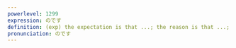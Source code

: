 ```yaml
---
powerlevel: 1299
expression: のです
definition: (exp) the expectation is that ...; the reason is that ...; the fact is that ...; it is that ...; (P)
pronunciation: のです
---
```

